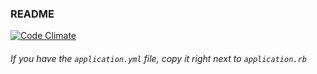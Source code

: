 ### README

[![Code Climate](https://codeclimate.com/github/blue-wire-software/self/badges/gpa.svg)](https://codeclimate.com/github/blue-wire-software/self)

###### If you have the `application.yml` file, copy it right next to `application.rb`
